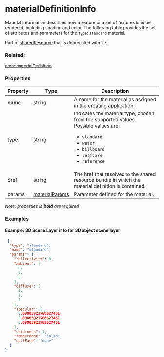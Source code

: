 # materialDefinitionInfo

Material information describes how a feature or a set of features is to be rendered, including shading and color. The following table provides the set of attributes and parameters for the `type`: `standard` material.

Part of [sharedResource](sharedResource.cmn.md) that is deprecated with 1.7.

### Related:

[cmn::materialDefinition](materialDefinition.cmn.md)
### Properties

| Property | Type | Description |
| --- | --- | --- |
| **name** | string | A name for the material as assigned in the creating application. |
| type | string | Indicates the material type, chosen from the supported values.<div>Possible values are:<ul><li>`standard`</li><li>`water`</li><li>`billboard`</li><li>`leafcard`</li><li>`reference`</li></ul></div> |
| $ref | string | The href that resolves to the shared resource bundle in which the material definition is contained. |
| params | [materialParams](materialParams.cmn.md) | Parameter defined for the material. |

*Note: properties in **bold** are required*

### Examples 

#### Example: 3D Scene Layer info for 3D object scene layer 

```json
 {
  "type": "standard",
  "name": "standard",
  "params": {
    "reflectivity": 0,
    "ambient": [
      0,
      0,
      0
    ],
    "diffuse": [
      1,
      1,
      1
    ],
    "specular": [
      0.09803921568627451,
      0.09803921568627451,
      0.09803921568627451
    ],
    "shininess": 1,
    "renderMode": "solid",
    "cullFace": "none"
  }
} 
```

